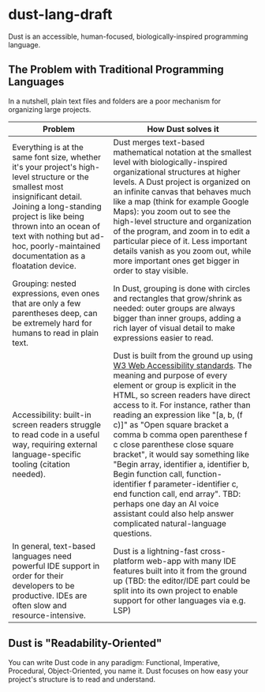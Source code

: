# dust-lang-draft

Dust is an accessible, human-focused, biologically-inspired programming language.

## The Problem with Traditional Programming Languages

In a nutshell, plain text files and folders are a poor mechanism for organizing large projects.

| Problem                                                                                                                                                                                                                                                                                      | How Dust solves it                                                                                                                                                                                                                                                                                                                                                                                                                                                                                                                                                                                                                                                                  |
| -------------------------------------------------------------------------------------------------------------------------------------------------------------------------------------------------------------------------------------------------------------------------------------------- | ----------------------------------------------------------------------------------------------------------------------------------------------------------------------------------------------------------------------------------------------------------------------------------------------------------------------------------------------------------------------------------------------------------------------------------------------------------------------------------------------------------------------------------------------------------------------------------------------------------------------------------------------------------------------------------- |
| Everything is at the same font size, whether it's your project's high-level structure or the smallest most insignificant detail. Joining a long-standing project is like being thrown into an ocean of text with nothing but ad-hoc, poorly-maintained documentation as a floatation device. | Dust merges text-based mathematical notation at the smallest level with biologically-inspired organizational structures at higher levels. A Dust project is organized on an infinite canvas that behaves much like a map (think for example Google Maps): you zoom out to see the high-level structure and organization of the program, and zoom in to edit a particular piece of it. Less important details vanish as you zoom out, while more important ones get bigger in order to stay visible.                                                                                                                                                                                 |
| Grouping: nested expressions, even ones that are only a few parentheses deep, can be extremely hard for humans to read in plain text.                                                                                                                                                        | In Dust, grouping is done with circles and rectangles that grow/shrink as needed: outer groups are always bigger than inner groups, adding a rich layer of visual detail to make expressions easier to read.                                                                                                                                                                                                                                                                                                                                                                                                                                                                        |
| Accessibility: built-in screen readers struggle to read code in a useful way, requiring external language-specific tooling (citation needed).                                                                                                                                                | Dust is built from the ground up using [W3 Web Accessibility standards](https://www.w3.org/WAI/). The meaning and purpose of every element or group is explicit in the HTML, so screen readers have direct access to it. For instance, rather than reading an expression like "[a, b, (f c)]" as "Open square bracket a comma b comma open parenthese f c close parenthese close square bracket", it would say something like "Begin array, identifier a, identifier b, Begin function call, function-identifier f parameter-identifier c, end function call, end array". TBD: perhaps one day an AI voice assistant could also help answer complicated natural-language questions. |
| In general, text-based languages need powerful IDE support in order for their developers to be productive. IDEs are often slow and resource-intensive.                                                                                                                                       | Dust is a lightning-fast cross-platform web-app with many IDE features built into it from the ground up (TBD: the editor/IDE part could be split into its own project to enable support for other languages via e.g. LSP)                                                                                                                                                                                                                                                                                                                                                                                                                                                           |

## Dust is "Readability-Oriented"

You can write Dust code in any paradigm: Functional, Imperative, Procedural, Object-Oriented, you name it.
Dust focuses on how easy your project's structure is to read and understand.
